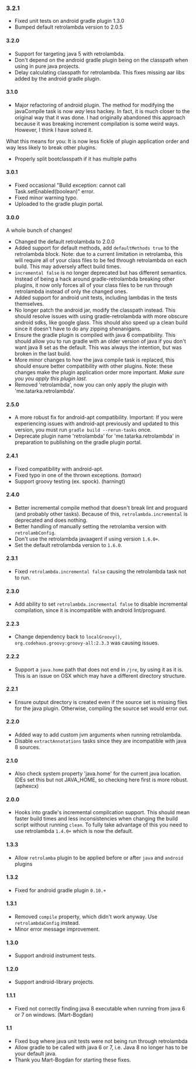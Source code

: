 ### 3.2.1
- Fixed unit tests on android gradle plugin 1.3.0
- Bumped default retrolambda version to 2.0.5

#### 3.2.0
- Support for targeting java 5 with retrolambda.
- Don't depend on the android gradle plugin being on the classpath when using in pure java projects.
- Delay calculating classpath for retrolambda. This fixes missing aar libs added by the android 
gradle plugin.

#### 3.1.0
- Major refactoring of android plugin.
The method for modifying the javaCompile task is now *way* less hackey. In fact,
it is much closer to the original way that it was done. I had originally
abandoned this approach because it was breaking increment compilation is some
weird ways. However, I think I have solved it.

What this means for you: It is now less fickle of plugin application order and
way less likely to break other plugins.
- Properly split bootclasspath if it has multiple paths

#### 3.0.1
- Fixed occasional "Build exception: cannot call Task.setEnabled(boolean)" error.
- Fixed minor warning typo.
- Uploaded to the gradle plugin portal.

#### 3.0.0
A whole bunch of changes!
- Changed the default retrolambda to 2.0.0
- Added support for default methods, add `defaultMethods true` to the retrolambda block. Note: due
  to a current limitation in retrolamba, this will require all of your class files to be fed through
  retrolambda on each build. This may adversely affect build times.
- `incremental false` is no longer deprecated but has different semantics. Instead of being a hack
  around gradle-retrolambda breaking other plugins, it now only forces all of your class files to be
  run through retrolambda instead of only the changed ones.
- Added support for android unit tests, including lambdas in the tests themselves.
- No longer patch the android jar, modify the classpath instead. This should resolve issues with
  using gradle-retrolambda with more obscure android sdks, like google glass. This should also speed
  up a clean build since it doesn't have to do any zipping shenanigans.
- Ensure the gradle plugin is compiled with java 6 compatibility. This should allow you to run
  gradle with an older version of java if you don't want java 8 set as the default. This was always
  the intention, but was broken in the last build.
- More minor changes to how the java compile task is replaced, this should ensure better
  compatibility with other plugins. Note: these changes make the plugin application order more
  important. *Make sure you you apply this plugin last.*
- Removed 'retrolambda', now you can only apply the plugin with 'me.tatarka.retrolambda'.

#### 2.5.0
- A more robust fix for android-apt compatibility. Important: If you were experiencing issues with
android-apt previously and updated to this version, you must run `gradle build --rerun-tasks` once.
- Deprecate plugin name 'retrolambda' for 'me.tatarka.retrolambda' in preparation to publishing on
the gradle plugin portal.

#### 2.4.1
- Fixed compatibility with android-apt.
- Fixed typo in one of the thrown exceptions. (tomxor)
- Support groovy testing (ex. spock). (harningt)

#### 2.4.0

- Better incremental compile method that doesn't break lint and proguard (and
  probably other tasks). Because of this, `retrolambda.incremental` is deprecated
  and does nothing.
- Better handling of manually setting the retrolamba version with
  `retrolambConfig`.
- Don't use the retrolambda javaagent if using version `1.6.0+`.
- Set the default retrolambda version to `1.6.0`.

#### 2.3.1

- Fixed `retrolambda.incremental false` causing the retrolambda task not to run.

#### 2.3.0

- Add ability to set `retrolambda.incremental false` to disable incremental compilation, since it is
  incompatible with android lint/proguard.

#### 2.2.3

- Change dependency back to `localGroovy()`, `org.codehaus.groovy:groovy-all:2.3.3` was causing
  issues.

#### 2.2.2

- Support a `java.home` path that does not end in `/jre`, by using it as it is.
This is an issue on OSX which may have a different directory structure.

#### 2.2.1

- Ensure output directory is created even if the source set is missing files for the java plugin.
Otherwise, compiling the source set would error out.

#### 2.2.0

- Added way to add custom jvm arguments when running retrolambda.
- Disable `extractAnnotations` tasks since they are incompatible with java 8 sources.

#### 2.1.0

- Also check system property 'java.home' for the current java location. IDEs set this but not
  JAVA_HOME, so checking here first is more robust. (aphexcx)

#### 2.0.0
- Hooks into gradle's incremental compilcation support. This should mean faster build times and less
  inconsistencies when changing the build script without running `clean`. To fully take advantage of
  this you need to use retrolambda `1.4.0+` which is now the default.

#### 1.3.3
- Allow `retrolamba` plugin to be applied before or after `java` and `android`
  plugins

#### 1.3.2
- Fixed for android gradle plugin `0.10.+`

#### 1.3.1
- Removed `compile` property, which didn't work anyway. Use `retrolambdaConfig`
  instead.
- Minor error message improvement.

#### 1.3.0
- Support android instrument tests.

#### 1.2.0
- Support android-library projects.

#### 1.1.1
- Fixed not correctly finding java 8 executable when running from java 6 or 7 on
  windows. (Mart-Bogdan)

#### 1.1
- Fixed bug where java unit tests were not being run through retrolambda
- Allow gradle to be called with java 6 or 7, i.e. Java 8 no longer has to be
  your default java.
- Thank you Mart-Bogdan for starting these fixes.
